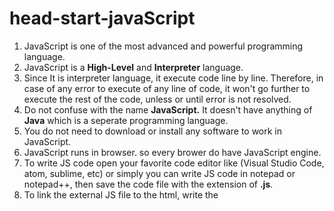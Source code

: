 # head-start-javaScript

1. JavaScript is one of the most advanced and powerful programming language.
2. JavaScript is a __High-Level__ and __Interpreter__ language.
3. Since It is interpreter language, it execute code line by line. Therefore, in case of any error to execute of any line of code, it won't go further to execute the rest of the code, unless or until error is not resolved.
4. Do not confuse with the name __JavaScript.__ It doesn't have anything of __Java__ which is a seperate programming language.
5. You do not need to download or install any software to work in JavaScript.
6. JavaScript runs in browser. so every brower do have JavaScript engine.
7. To write JS code open your favorite code editor like (Visual Studio Code, atom, sublime, etc) or simply you can write JS code in notepad or notepad++, then save the code file with the extension of __.js__.
8. To link the external JS file to the html, write the <script> tag with the filename and location under the __src__ attribute like this.
```
<srcipt src=main.js> </script>
```
  usually written at just before the closing tag of html body.

9. JavaScript can written as __external__ as well as __internal__.
10. An another way of writing javascript on realtime is to write the JavaScript code on the on the **console**.<br>
  i). open favorite browser (mine chrome).<br>
  ii) Press F12 key, or right click then click the inspect button. A side window on the browser window will be open.<br>
  iii) Now click the **console** button on upper right, adjacent with the **Element** button. <br>
  iv) Here you can write Javascript code. <br>

# JavaScript Keywords
  --Keywords-- or --reserved words-- are words that have a special meaning to JavaScript and act as **programming instruction**
  
  | abstract | delete | goto | new | this |
  | --- | --- | --- | --- | --- |
  | **as** | **do** | **if** | **null** | **throw** |
  | **boolean** | **double** | **implements** | **package** | **throws** |
  | **break** | **else** | **import** | **private** | **transient** |
  | **byte** | **enum** | **in** | **protected** | **true** |
  | **case**| **export** | **instanceof** | **public** | **try** |
  | **catch** | **extends** | **int** | **return** | **typeof** |
  | **char** | **false** | **interface** | **short** | **use** |
  | **class** | **final** | **is** | **static** | **var** |
  | **continue** | **finally** | **long** | **super** | **void** |
  | **const** | **float** | **namespace** | **switch** | **volatile** |
  | **debugger** | **for** | **native** | **synchronized** | **while** |
  | **default** | **function** |  |  | **with** |
  
<hr>
  
  ## Alert
  
  ```
  alert("Hello World!")
  ```
  alert is a keyword that displays a message in a box on the browser window.
  
  ## Variables
  A variable is a container that stores some information in terms of data. The value of the data can change, depanding on the conditions or instructions that we have passed to the program. The information of data stored in a variable can be a string, number, alpha numberic values or any characters.
  
  To create a variable in JavaScript we use the **var** keyword preceded by the variable name then 'is equals to' sign (which is called declaration), then variable's values in double quotatoin marks and then semicolon. 
  ```
  var name = "idrees";
  ```
  We can also store any number value in a variable like this.
  ```
  var age = 27;
  ```
  Yes you have spotted right that here a number without quotation marks (""), whereas a string (any number characters) is in quotation mark.<br>
  but what happen if we write number is quotation mark. e.g;
  
  ```
  var age = "27";
  ```
  Well we can write, and we do in some cases, where we have to display numbers as string
  ```
  var myAddress = "Street 42 Block 5 Down town Karachi 75300";
  ```
  They that type of datatype cannot do mathematical operations. So if we want arithmatic operations with number we creat variable as number. e.g
  ```
  var num1 = 5;
  var num2 = 13;
  var total = num1 + num2;
  ```
  Here the variable **total** will store the numeric value **18**. Whereas in the following example the variable will hold the string value **"513"**. Because it simply concatenates the string values rather than adding them.
  ```
  var num1 = "5";
  var num2 = "13";
  var totol = num1 + num2;
  ```
  
